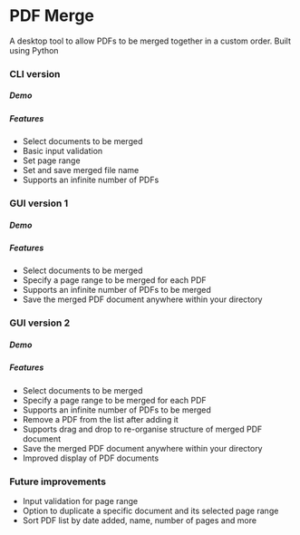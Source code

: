 # PDF Merge

A desktop tool to allow PDFs to be merged together in a custom order. Built using Python

### CLI version

##### Demo

##### Features

* Select documents to be merged
* Basic input validation
* Set page range
* Set and save merged file name
* Supports an infinite number of PDFs

### GUI version 1

##### Demo

##### Features

* Select documents to be merged
* Specify a page range to be merged for each PDF
* Supports an infinite number of PDFs to be merged
* Save the merged PDF document anywhere within your directory

### GUI version 2

##### Demo

##### Features

* Select documents to be merged
* Specify a page range to be merged for each PDF
* Supports an infinite number of PDFs to be merged
* Remove a PDF from the list after adding it
* Supports drag and drop to re-organise structure of merged PDF document
* Save the merged PDF document anywhere within your directory
* Improved display of PDF documents

### Future improvements

* Input validation for page range
* Option to duplicate a specific document and its selected page range
* Sort PDF list by date added, name, number of pages and more